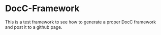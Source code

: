 # DocC-Framework
This is a test framework to see how to generate a proper DocC framework and post it to a github page.